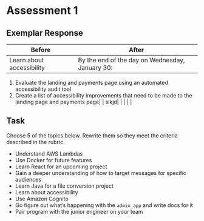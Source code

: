 # Assessment 1 

## Exemplar Response 
| Before  |After   |
|---|---|
| Learn about accessibility | By the end of the day on Wednesday, January 30: 

1. Evaluate the landing and payments page using an automated accessibility audit tool 
2. Create a list of accessibility improvements that need to be made to the landing page and payments page|
|   slkjd|   |
|   |   |


## Task
Choose 5 of the topics below. Rewrite them so they meet the criteria described in the rubric. 

* Understand AWS Lambdas
* Use Docker for future features
* Learn React for an upcoming project 
* Gain a deeper understanding of how to target messages for specific audiences
* Learn Java for a file conversion project
* Learn about accessibility
* Use Amazon Cognito 
* Go figure out what’s happening with the `admin_app` and write docs for it
* Pair program with the junior engineer on your team 
